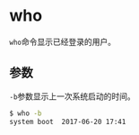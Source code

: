 # who

`who`命令显示已经登录的用户。

## 参数

`-b`参数显示上一次系统启动的时间。

```bash
$ who -b
system boot  2017-06-20 17:41
```
